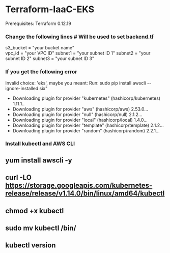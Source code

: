 # Terraform-IaaC-EKS

Prerequisites:
Terraform 0.12.19


### Change the following lines         # Will be used to set backend.tf
s3_bucket = "your bucket name"                
vpc_id = "your VPC ID"
subnet1 = "your subnet ID 1" 
subnet2 = "your subnet ID 2"
subnet3 = "your subnet ID 3"



### If you get the following error 
Invalid choice: 'eks', maybe you meant:
Run:  sudo pip install awscli --ignore-installed six"

- Downloading plugin for provider "kubernetes"  (hashicorp/kubernetes) 1.11.1..
- Downloading plugin for provider "aws" (hashicorp/aws) 2.53.0...
- Downloading plugin for provider "null" (hashicorp/null) 2.1.2...
- Downloading plugin for provider "local" (hashicorp/local) 1.4.0...
- Downloading plugin for provider "template" (hashicorp/template) 2.1.2...
- Downloading plugin for provider "random" (hashicorp/random) 2.2.1...





### Install kubectl   and AWS CLI 

## yum install awscli -y 
## curl -LO https://storage.googleapis.com/kubernetes-release/release/v1.14.0/bin/linux/amd64/kubectl
## chmod +x kubectl
## sudo mv kubectl  /bin/
## kubectl version

